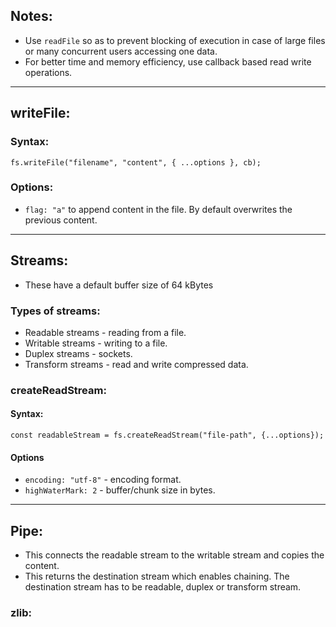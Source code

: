 ## Notes:

- Use `readFile` so as to prevent blocking of execution in case of large files or many concurrent users accessing one data.
- For better time and memory efficiency, use callback based read write operations.

---

## writeFile:

### Syntax:

```
fs.writeFile("filename", "content", { ...options }, cb);
```

### Options:

- `flag: "a"` to append content in the file. By default overwrites the previous content.

---

## Streams:

- These have a default buffer size of 64 kBytes

### Types of streams:

- Readable streams - reading from a file.
- Writable streams - writing to a file.
- Duplex streams - sockets.
- Transform streams - read and write compressed data.

### createReadStream:

#### Syntax:

```
const readableStream = fs.createReadStream("file-path", {...options});
```

#### Options

- `encoding: "utf-8"` - encoding format.
- `highWaterMark: 2` - buffer/chunk size in bytes.

---

## Pipe:

- This connects the readable stream to the writable stream and copies the content.
- This returns the destination stream which enables chaining. The destination stream has to be readable, duplex or transform stream.

### zlib: